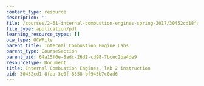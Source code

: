 ```yaml
---
content_type: resource
description: ''
file: /courses/2-61-internal-combustion-engines-spring-2017/30452cd18faa3e0f8558bf945b7c0ad6_MIT2_61S17_lab2.pdf
file_type: application/pdf
learning_resource_types: []
ocw_type: OCWFile
parent_title: Internal Combustion Engine Labs
parent_type: CourseSection
parent_uid: 64a15f0e-8adc-26d2-cd98-7bcec2ba4de9
resourcetype: Document
title: Internal Combustion Engines, lab 2 instruction
uid: 30452cd1-8faa-3e0f-8558-bf945b7c0ad6
---
```

